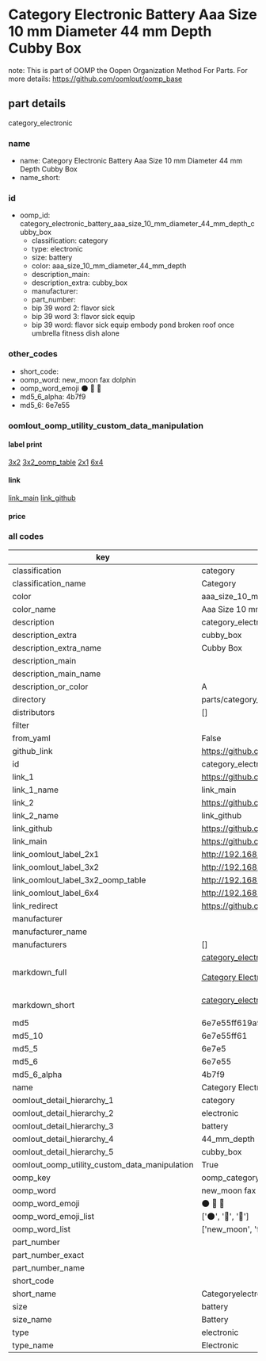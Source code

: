 # Category Electronic Battery Aaa Size 10 mm Diameter 44 mm Depth Cubby Box  

note: This is part of OOMP the Oopen Organization Method For Parts. For more details: https://github.com/oomlout/oomp_base

##  part details
  



category_electronic



### name
* name: Category Electronic Battery Aaa Size 10 mm Diameter 44 mm Depth Cubby Box
* name_short: 
### id
* oomp_id: category_electronic_battery_aaa_size_10_mm_diameter_44_mm_depth_cubby_box
  * classification: category
  * type: electronic
  * size: battery
  * color: aaa_size_10_mm_diameter_44_mm_depth
  * description_main: 
  * description_extra: cubby_box
  * manufacturer: 
  * part_number: 
  * bip 39 word 2: flavor sick
  * bip 39 word 3: flavor sick equip
  * bip 39 word: flavor sick equip embody pond broken roof once umbrella fitness dish alone

### other_codes
* short_code: 
* oomp_word: new_moon fax dolphin
* oomp_word_emoji :new_moon: :fax: :dolphin:
* md5_6_alpha: 4b7f9
* md5_6: 6e7e55






### oomlout_oomp_utility_custom_data_manipulation
#### label print
[3x2](http://192.168.1.245:1112/?label=oomp%204b7f9)
[3x2_oomp_table](http://192.168.1.108:1112/?label=oomp%204b7f9)
[2x1](http://192.168.1.242:1112/?label=oomp%204b7f9)
[6x4](http://192.168.1.55:1112/?label=oomp%204b7f9)    

#### link

[link_main](https://github.com/oomlout/oomlout_oomp_version_1_messy/tree/main/parts/category_electronic_battery_aaa_size_10_mm_diameter_44_mm_depth_cubby_box) [link_github](https://github.com/oomlout/oomlout_oomp_version_1_messy/tree/main/parts/category_electronic_battery_aaa_size_10_mm_diameter_44_mm_depth_cubby_box)                             

#### price







### all codes 
| key | value |  
| --- | --- |  
| classification | category |  
| classification_name | Category |  
| color | aaa_size_10_mm_diameter_44_mm_depth |  
| color_name | Aaa Size 10 mm Diameter 44 mm Depth |  
| description | category_electronic |  
| description_extra | cubby_box |  
| description_extra_name | Cubby Box |  
| description_main |  |  
| description_main_name |  |  
| description_or_color | A  |  
| directory | parts/category_electronic_battery_aaa_size_10_mm_diameter_44_mm_depth_cubby_box |  
| distributors | [] |  
| filter |  |  
| from_yaml | False |  
| github_link | https://github.com/oomlout/oomlout_oomp_part_src/tree/main/parts/category_electronic_battery_aaa_size_10_mm_diameter_44_mm_depth_cubby_box |  
| id | category_electronic_battery_aaa_size_10_mm_diameter_44_mm_depth_cubby_box |  
| link_1 | https://github.com/oomlout/oomlout_oomp_version_1_messy/tree/main/parts/category_electronic_battery_aaa_size_10_mm_diameter_44_mm_depth_cubby_box |  
| link_1_name | link_main |  
| link_2 | https://github.com/oomlout/oomlout_oomp_version_1_messy/tree/main/parts/category_electronic_battery_aaa_size_10_mm_diameter_44_mm_depth_cubby_box |  
| link_2_name | link_github |  
| link_github | https://github.com/oomlout/oomlout_oomp_version_1_messy/tree/main/parts/category_electronic_battery_aaa_size_10_mm_diameter_44_mm_depth_cubby_box |  
| link_main | https://github.com/oomlout/oomlout_oomp_version_1_messy/tree/main/parts/category_electronic_battery_aaa_size_10_mm_diameter_44_mm_depth_cubby_box |  
| link_oomlout_label_2x1 | http://192.168.1.242:1112/?label=oomp%204b7f9 |  
| link_oomlout_label_3x2 | http://192.168.1.245:1112/?label=oomp%204b7f9 |  
| link_oomlout_label_3x2_oomp_table | http://192.168.1.108:1112/?label=oomp%204b7f9 |  
| link_oomlout_label_6x4 | http://192.168.1.55:1112/?label=oomp%204b7f9 |  
| link_redirect | https://github.com/oomlout/oomlout_oomp_version_1_messy/tree/main/parts/category_electronic_battery_aaa_size_10_mm_diameter_44_mm_depth_cubby_box |  
| manufacturer |  |  
| manufacturer_name |  |  
| manufacturers | [] |  
| markdown_full | [category_electronic_battery_aaa_size_10_mm_diameter_44_mm_depth_cubby_box](none)<br>[](none)<br>[Category Electronic Battery Aaa Size 10 Mm Diameter 44 Mm Depth Cubby Box](none)<br><br> |  
| markdown_short | [category_electronic_battery_aaa_size_10_mm_diameter_44_mm_depth_cubby_box](none)<br><br> |  
| md5 | 6e7e55ff619a97747253e4869871f2c5 |  
| md5_10 | 6e7e55ff61 |  
| md5_5 | 6e7e5 |  
| md5_6 | 6e7e55 |  
| md5_6_alpha | 4b7f9 |  
| name | Category Electronic Battery Aaa Size 10 mm Diameter 44 mm Depth Cubby Box |  
| oomlout_detail_hierarchy_1 | category |  
| oomlout_detail_hierarchy_2 | electronic |  
| oomlout_detail_hierarchy_3 | battery |  
| oomlout_detail_hierarchy_4 | 44_mm_depth |  
| oomlout_detail_hierarchy_5 | cubby_box |  
| oomlout_oomp_utility_custom_data_manipulation | True |  
| oomp_key | oomp_category_electronic_battery_aaa_size_10_mm_diameter_44_mm_depth_cubby_box |  
| oomp_word | new_moon fax dolphin |  
| oomp_word_emoji | :new_moon: :fax: :dolphin: |  
| oomp_word_emoji_list | [':new_moon:', ':fax:', ':dolphin:'] |  
| oomp_word_list | ['new_moon', 'fax', 'dolphin'] |  
| part_number |  |  
| part_number_exact |  |  
| part_number_name |  |  
| short_code |  |  
| short_name | Categoryelectronic |  
| size | battery |  
| size_name | Battery |  
| type | electronic |  
| type_name | Electronic |  
